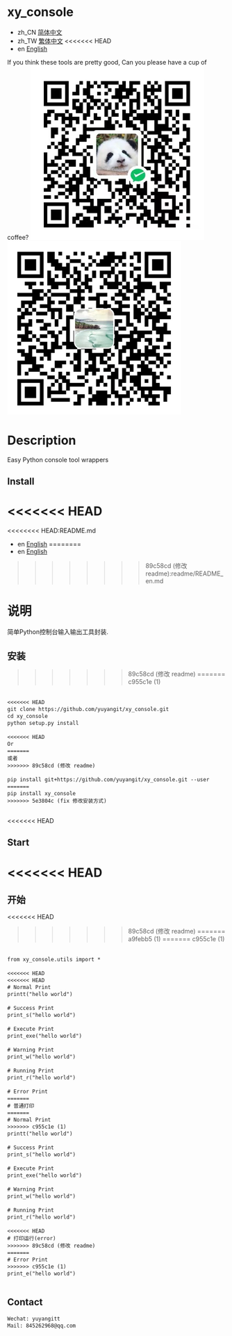 # xy_console

- zh_CN [简体中文](readme/README_zh_CN.md)
- zh_TW [繁体中文](readme/README_zh_TW.md)
<<<<<<< HEAD
- en [English](readme/README_en.md)

If you think these tools are pretty good, Can you please have a cup of coffee?
![WeChat](readme/WeChat.png)
![Alipay](readme/Alipay.png)

# Description
Easy Python console tool wrappers

## Install

<<<<<<< HEAD
=======
<<<<<<<< HEAD:README.md
- en [English](readme/README_en.md)
========
- en [English](README_en.md)
>>>>>>>> 89c58cd (修改 readme):readme/README_en.md

# 说明
简单Python控制台输入输出工具封装.

## 安装
>>>>>>> 89c58cd (修改 readme)
=======
>>>>>>> c955c1e (1)
```

<<<<<<< HEAD
git clone https://github.com/yuyangit/xy_console.git
cd xy_console
python setup.py install

<<<<<<< HEAD
Or
=======
或者
>>>>>>> 89c58cd (修改 readme)

pip install git+https://github.com/yuyangit/xy_console.git --user
=======
pip install xy_console
>>>>>>> 5e3804c (fix 修改安装方式)


```


<<<<<<< HEAD
## Start
<<<<<<< HEAD
=======
## 开始

<<<<<<< HEAD

>>>>>>> 89c58cd (修改 readme)
=======
>>>>>>> a9febb5 (1)
=======
>>>>>>> c955c1e (1)
```

from xy_console.utils import *

<<<<<<< HEAD
<<<<<<< HEAD
# Normal Print
printt("hello world")

# Success Print
print_s("hello world")

# Execute Print
print_exe("hello world")

# Warning Print
print_w("hello world")

# Running Print
print_r("hello world")

# Error Print
=======
# 普通打印
=======
# Normal Print
>>>>>>> c955c1e (1)
printt("hello world")

# Success Print
print_s("hello world")

# Execute Print
print_exe("hello world")

# Warning Print
print_w("hello world")

# Running Print
print_r("hello world")

<<<<<<< HEAD
# 打印运行(error)
>>>>>>> 89c58cd (修改 readme)
=======
# Error Print
>>>>>>> c955c1e (1)
print_e("hello world")


```


## Contact


```
Wechat: yuyangitt
Mail: 845262968@qq.com
```
